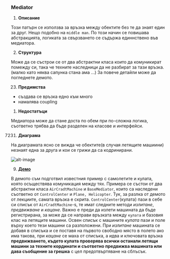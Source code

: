 ﻿### Mediator

1. __Описание__

 Този патърн се използва за връзка между обектите без те да знаят един за друг. Нещо подобно
 на `middle man`. По този начин се повишава абстракцията, логиката за свързването се съдържа
 единнствено във медиатора.

2. __Структура__

 Може да се състрои се от два абстрактни класа които да комуникират помежду си, така че техните
 наследници да не разбират за тази връзка. (малко като няква сапунка стана ама ...) За повече
 детайли може да погледнете демото.

23. __Предимства__

 * създава се връзка едно към много
 * намалява coupling

1. __Недостатъци__

 Медиатора може да стане доста по обем при по-сложна логика, съответно трябва да бъде разделен
 на класове и интерфейси.

7231. __Диаграма__

 На диаграмата ясно се вижда че обектите(в случая летящите машиини) незнаят една за друга и
 кои се грижи да са кодринирани.

 ![alt-image](url)

9. __[Демо](link)__

 В демото съм подготвил известния пример с самолетите и кулата, която осъществява комуникация
 между тях. Примера се състои от два абстрактни класа `AirCradtMachine` и `BaseMediator`,
 които са наследени съответно от `ControlCenter` и `Plane, Helicopter`. Тук, за разлка от
 демото от лекциите, самата връзка е скрита. `ControlCenter`(кулата) пази в себе си списък 
 от `AirCradtMachine`-s, те имат следните методи _излитане_, _предвижване_ и  _кацане_. 
 Важно е преди да излети машината да бъде регистрирана, за може да се направи връзката между
  `кулата` и базовия клас на летящите машини. Освен списък с машините _кулата_ пази и поле
 върху което тези машини са разположени. При *излитане* машината се добавя в списъка и се
 поставя на първото свободно място в полето ако има такова, при *кацане* се маха от списъка,
 а идва и ключовата връзка __предвижването, където кулата проверява всички останали летящи
 машини за техните кординати и съответно предвижва машината или дава съобщение за грешка__ с
 цел предотвъртяване на сблъсък.

